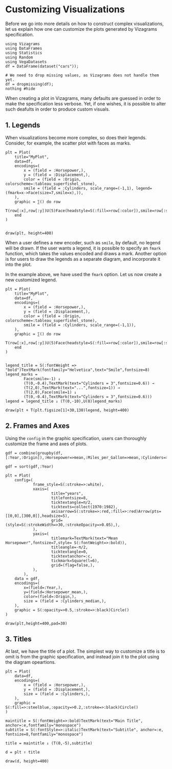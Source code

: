 
# Customizing Visualizations

Before we go into more details on how to construct complex
visualizations, let us explain how one can customize the plots generated
by Vizagrams specification.

```@example 1
using Vizagrams
using DataFrames
using Statistics
using Random
using VegaDatasets
df = DataFrame(dataset("cars"));

# We need to drop missing values, as Vizagrams does not handle them yet.
df = dropmissing(df);
nothing #hide
```

When creating a plot in Vizagrams, many defaults are guessed in order to
make the specification less verbose. Yet, if one wishes, it is possible
to alter such deafults in order to produce custom visuals.

## 1. Legends

When visualizations become more complex, so does their legends.
Consider, for example, the scatter plot with faces as marks.

```@example 1
plt = Plot(
    title="MyPlot",
    data=df,
    encodings=(
        x = (field = :Horsepower,),
        y = (field = :Displacement,),
        color = (field = :Origin, colorscheme=:tableau_superfishel_stone),
        smile = (field = :Cylinders, scale_range=(-1,1), legend=(fmark=x->Face(size=7,smile=x),)),
    ),
    graphic = ∑() do row
        T(row[:x],row[:y])U(5)Face(headstyle=S(:fill=>row[:color]),smile=row[:smile])
    end
)


draw(plt, height=400)
```


When a user defines a new encoder, such as `smile`, by default, no
legend will be drawn. If the user wants a legend, it is possible to
specify an `fmark` function, which takes the values encoded and draws a
mark. Another option is for users to draw the legends as a separate
diagram, and incorporate it into the plot.

In the example above, we have used the `fmark` option. Let us now create
a new customized legend.

```@example 1
plt = Plot(
    title="MyPlot",
    data=df,
    encodings=(
        x = (field = :Horsepower,),
        y = (field = :Displacement,),
        color = (field = :Origin, colorscheme=:tableau_superfishel_stone),
        smile = (field = :Cylinders, scale_range=(-1,1)),
    ),
    graphic = ∑() do row
        T(row[:x],row[:y])U(5)Face(headstyle=S(:fill=>row[:color]),smile=row[:smile])
    end
)


legend_title = S(:fontWeight => "bold")TextMark(fontfamily="Helvetica",text="Smile",fontsize=8) 
legend_marks = 
        Face(smile=-1) ↓
        (T(0,-0.4),TextMark(text="Cylinders = 3",fontsize=0.6)) →
        (T(2,0),TextMark(text="...",fontsize=1)) →
        (T(2,0),Face(smile=1) ↓
        (T(0,-0.4),TextMark(text="Cylinders = 3",fontsize=0.6)))
legend = legend_title ↓ (T(0,-10),U(8)legend_marks)

draw(plt + T(plt.figsize[1]+30,130)legend, height=400)
```


## 2. Frames and Axes

Using the `config` in the graphic specification, users can thoroughly
customize the frame and axes of plots.

```@example 1
gdf = combine(groupby(df,[:Year,:Origin]),:Horsepower=>mean,:Miles_per_Gallon=>mean,:Cylinders=>median)

gdf = sort(gdf,:Year)

plt = Plot(
    config=(
            frame_style=S(:stroke=>:white),
            xaxis=(
                    title="years",
                    titlefontsize=8,
                    ticktextangle=π/2,
                    ticktexts=collect(1970:1982),
                    axisarrow=S(:stroke=>:red,:fill=>:red)Arrow(pts=[[0,0],[300,0]],headsize=5),
                    grid=(style=S(:strokeWidth=>30,:strokeOpacity=>0.05),),
            ),
            yaxis=(
                    titlemark=TextMark(text="Mean Horsepower",fontsize=7,style= S(:fontWeight=>:bold)),
                    titleangle=-π/2,
                    ticktextangle=0,
                    ticktextanchor=:c,
                    tickmark=Square(l=6),
                    grid=(flag=false,),
            ),
        ),
    data = gdf,
    encodings=(
        x=(field=:Year,),
        y=(field=:Horsepower_mean,),
        color=(field=:Origin,),
        size = (field = :Cylinders_median,),
    ),
    graphic = S(:opacity=>0.5,:stroke=>:black)Circle()
)

draw(plt,height=400,pad=30)
```


## 3. Titles

At last, we have the title of a plot. The simplest way to customize a
title is to omit is from the graphic specification, and instead join it
to the plot using the diagram opeartions.

```@example 1
plt = Plot(
    data=df,
    encodings=(
        x = (field = :Horsepower,),
        y = (field = :Displacement,),
        size = (field = :Cylinders,),
    ),
    graphic = S(:fill=>:steelblue,:opacity=>0.2,:stroke=>:black)Circle()
)

maintitle = S(:fontWeight=>:bold)TextMark(text="Main Title", anchor=:e,fontfamily="monospace")
subtitle = S(:fontStyle=>:italic)TextMark(text="Subtitle", anchor=:e, fontsize=8,fontfamily="monospace")

title = maintitle ↓ (T(0,-5),subtitle)

d = plt ↑ title

draw(d, height=400)
```
